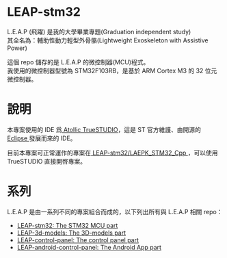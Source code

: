 # LEAP-stm32

L.E.A.P (飛躍) 是我的大學畢業專題(Graduation independent study)  
其全名為：輔助性動力輕型外骨骼(Lightweight Exoskeleton with Assistive Power)

這個 repo 儲存的是 L.E.A.P 的微控制器(MCU)程式。  
我使用的微控制器型號為 STM32F103RB，是基於 ARM Cortex M3 的 32 位元微控制器。

# 說明

本專案使用的 IDE 爲[ Atollic TrueSTUDIO](https://atollic.com/truestudio/)，這是 ST 官方維護、由開源的[ Eclipse ](https://www.eclipse.org/downloads/)發展而來的 IDE。

目前本專案可正常運作的專案在[ LEAP-stm32/LAEPK_STM32_Cpp ](https://github.com/ziteh/LEAP-stm32/tree/master/LAEPK_STM32_Cpp)，可以使用 TrueSTUDIO 直接開啓專案。



# 系列

L.E.A.P 是由一系列不同的專案組合而成的，以下列出所有與 L.E.A.P 相關 repo：

* [LEAP-stm32: The STM32 MCU part](https://github.com/ziteh/LEAP-stm32)
* [LEAP-3d-models: The 3D-models part](https://github.com/ziteh/LEAP-3d-models)
* [LEAP-control-panel: The control panel part](https://github.com/ziteh/LEAP-control-panel)
* [LEAP-android-control-panel: The Android App part](https://github.com/ziteh/LEAP-android-control-panel)
